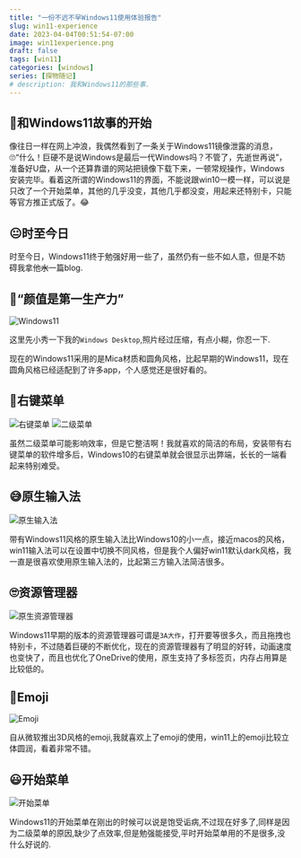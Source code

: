 ```yaml
---
title: "一份不迟不早Windows11使用体验报告"
slug: win11-experience
date: 2023-04-04T00:51:54-07:00
image: win11experience.png
draft: false
tags: [win11]
categories: [windows]
series: [探物随记]
# description: 我和Windows11的那些事.
---
```


## 🙌和Windows11故事的开始

 像往日一样在网上冲浪，我偶然看到了一条关于Windows11镜像泄露的消息，🙄“什么！巨硬不是说Windows是最后一代Windows吗？不管了，先逝世再说”，准备好U盘，从一个还算靠谱的网站把镜像下载下来，一顿常规操作，Windows安装完毕。看着这所谓的Windows11的界面，不能说跟win10一模一样，可以说是只改了一个开始菜单，其他的几乎没变，其他几乎都没变，用起来还特别卡，只能等官方推正式版了。😂

## 😐时至今日

时至今日，Windows11终于勉强好用一些了，虽然仍有一些不如人意，但是不妨碍我拿他~~水~~一篇blog.

## 🎉“颜值是第一生产力”

![Windows11](Windows11.webp)

这里先小秀一下我的`Windows Desktop`,照片经过压缩，有点小糊，你忍一下.

现在的Windows11采用的是Mica材质和圆角风格，比起早期的Windows11，现在圆角风格已经适配到了许多app，个人感觉还是很好看的。



## 🤞右键菜单

![右键菜单](youjian.png)
![二级菜单](erjicaidan.png)

虽然二级菜单可能影响效率，但是它整洁啊！我就喜欢的简洁的布局，安装带有右键菜单的软件增多后，Windows10的右键菜单就会很显示出弊端，长长的一端看起来特别难受。

## 😅原生输入法

![原生输入法](shurufa.png)

带有Windows11风格的原生输入法比Windows10的小一点，接近macos的风格，win11输入法可以在设置中切换不同风格，但是我个人偏好win11默认dark风格，我一直是很喜欢使用原生输入法的，比起第三方输入法简洁很多。

## 🙄资源管理器

![原生资源管理器](fileman.webp)

Windows11早期的版本的资源管理器可谓是`3A大作`，打开要等很多久，而且拖拽也特别卡，不过随着巨硬的不断优化，现在的资源管理器有了明显的好转，动画速度也变快了，而且也优化了OneDrive的使用，原生支持了多标签页，内存占用算是比较低的。

## 📎Emoji

![Emoji](emoji.png)

自从微软推出3D风格的emoji,我就喜欢上了emoji的使用，win11上的emoji比较立体圆润，看着非常不错。

## 😃开始菜单

![开始菜单](start.webp)

Windows11的开始菜单在刚出的时候可以说是饱受诟病,不过现在好多了,同样是因为二级菜单的原因,缺少了点效率,但是勉强能接受,平时开始菜单用的不是很多,没什么好说的.

